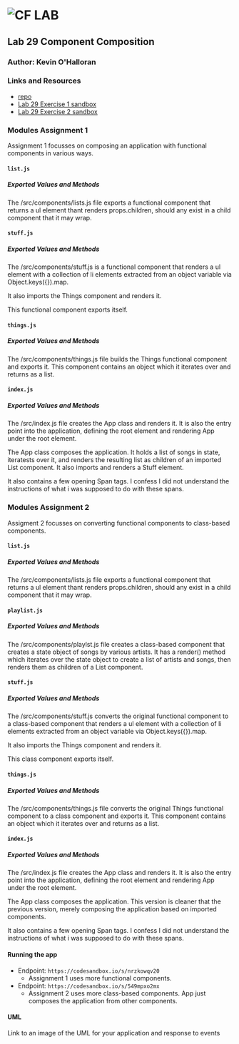 ![CF](http://i.imgur.com/7v5ASc8.png) LAB
=================================================

## Lab 29 Component Composition

### Author: Kevin O'Halloran

### Links and Resources
* [repo](https://github.com/Kevinoh47/lab-29)
* [Lab 29 Exercise 1 sandbox](https://codesandbox.io/s/nrzkowqv20)
* [Lab 29 Exercise 2 sandbox](https://codesandbox.io/s/549mpxo2mx)

### Modules Assignment 1
Assignment 1 focusses on composing an application with functional components in various ways.

#### `list.js`
##### Exported Values and Methods
The /src/components/lists.js file exports a functional component that returns a ul element thant renders props.children, should any exist in a child component that it may wrap.

#### `stuff.js`
##### Exported Values and Methods
The /src/components/stuff.js is a functional component that renders a ul element with a collection of li elements extracted from an object variable via Object.keys({}).map. 

It also imports the Things component and renders it.

This functional component exports itself.

#### `things.js`
##### Exported Values and Methods
The /src/components/things.js file builds the Things functional component and exports it. This component contains an object which it iterates over and returns as a list.

#### `index.js`
##### Exported Values and Methods
The /src/index.js file creates the App class and renders it. It is also the entry point into the application, defining the root element and rendering App under the root element.

The App class composes the application. It holds a list of songs in state, iteratests over it, and renders the resulting list as children of an imported List component. It also imports and renders a Stuff element.

It also contains a few opening Span tags. I confess I did not understand the instructions of what i was supposed to do with these spans.


### Modules Assignment 2
Assigment 2 focusses on converting functional components to class-based components.

#### `list.js`
##### Exported Values and Methods
The /src/components/lists.js file exports a functional component that returns a ul element thant renders props.children, should any exist in a child component that it may wrap.

#### `playlist.js`
##### Exported Values and Methods
The /src/components/playlst.js file creates a class-based component that creates a state object of songs by various artists. It has a render() method which iterates over the state object to create a list of artists and songs, then renders them as children of a List component. 

#### `stuff.js`
##### Exported Values and Methods
The /src/components/stuff.js converts the original functional component to a class-based component that renders a ul element with a collection of li elements extracted from an object variable via Object.keys({}).map. 

It also imports the Things component and renders it.

This class component exports itself.

#### `things.js`
##### Exported Values and Methods
The /src/components/things.js file converts the original Things functional component to a class component and exports it. This component contains an object which it iterates over and returns as a list.

#### `index.js`
##### Exported Values and Methods
The /src/index.js file creates the App class and renders it. It is also the entry point into the application, defining the root element and rendering App under the root element.

The App class composes the application. This version is cleaner that the previous version, merely composing the application based on imported components.

It also contains a few opening Span tags. I confess I did not understand the instructions of what i was supposed to do with these spans.


#### Running the app

* Endpoint: `https://codesandbox.io/s/nrzkowqv20`
  * Assignment 1 uses more functional components.
* Endpoint: `https://codesandbox.io/s/549mpxo2mx`
  * Assignment 2 uses more class-based components. App just composes the application from other components.


#### UML
Link to an image of the UML for your application and response to events
